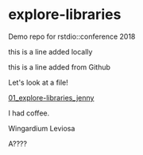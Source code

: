 # explore-libraries
Demo repo for rstdio::conference 2018

this is a line added locally

this is a line added from Github

Let's look at a file!

[01_explore-libraries_jenny](01_explore-libraries_jenny.md)

I had coffee.

Wingardium Leviosa


A????